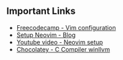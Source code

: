 ## Important Links

- [Freecodecamp - Vim configuration](https://www.freecodecamp.org/news/vimrc-configuration-guide-customize-your-vim-editor/)
- [Setup Neovim - Blog](https://www.jakewiesler.com/blog/getting-started-with-vim)
- [Youtube video - Neovim setup](https://www.youtube.com/watch?v=36o52-2_83M)
- [Chocolatey - C Compiler winllvm](https://community.chocolatey.org/packages?q=c+compiler)
